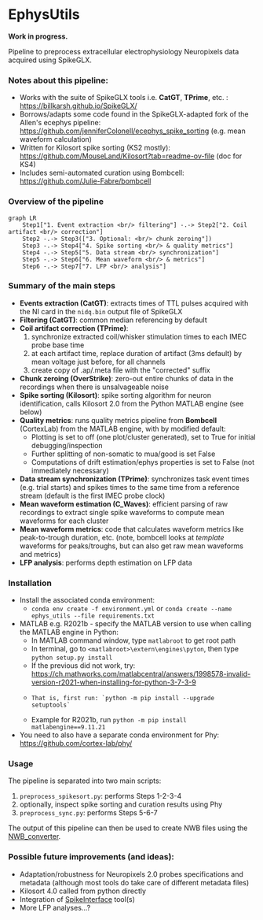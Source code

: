 # EphysUtils
**Work in progress.**

Pipeline to preprocess extracellular electrophysiology Neuropixels data acquired using SpikeGLX. 

### Notes about this pipeline:
- Works with the suite of SpikeGLX tools i.e. **CatGT**, **TPrime**, etc. : https://billkarsh.github.io/SpikeGLX/
- Borrows/adapts some code found in the SpikeGLX-adapted fork of the Allen's ecephys pipeline: https://github.com/jenniferColonell/ecephys_spike_sorting (e.g. mean waveform calculation)
- Written for Kilosort spike sorting (KS2 mostly):  https://github.com/MouseLand/Kilosort?tab=readme-ov-file (doc for KS4)
- Includes semi-automated curation using Bombcell: https://github.com/Julie-Fabre/bombcell

### Overview of the pipeline
```mermaid
graph LR
    Step1["1. Event extraction <br/> filtering"] -.-> Step2["2. Coil artifact <br/> correction"]
    Step2 -.-> Step3(["3. Optional: <br/> chunk zeroing"])
    Step3 -.-> Step4["4. Spike sorting <br/> & quality metrics"]
    Step4 -.-> Step5["5. Data stream <br/> synchronization"]
    Step5 -.-> Step6["6. Mean waveform <br/> & metrics"]
    Step6 -.-> Step7["7. LFP <br/> analysis"]

````


### Summary of the main steps
- **Events extraction (CatGT)**: extracts times of TTL pulses acquired with the NI card in the `nidq.bin` output file of SpikeGLX
- **Filtering (CatGT)**: common median referencing by default
- **Coil artifact correction (TPrime)**:
  1. synchronize extracted coil/whisker stimulation times to each IMEC probe base time
  2. at each artifact time, replace duration of artifact (3ms default) by mean voltage just before, for all channels
  3. create copy of .ap/.meta file with the "corrected" suffix 
- **Chunk zeroing (OverStrike)**: zero-out entire chunks of data in the recordings when there is unsalvageable noise
- **Spike sorting (Kilosort)**: spike sorting algorithm for neuron identification, calls Kilosort 2.0 from the Python MATLAB engine (see below)
- **Quality metrics**: runs quality metrics pipeline from **Bombcell** (CortexLab) from the MATLAB engine, with by modified default:
  - Plotting is set to off (one plot/cluster generated), set to True for initial debugging/inspection
  - Further splitting of non-somatic to mua/good is set False
  - Computations of drift estimation/ephys properties is set to False (not immediately necessary)
- **Data stream synchronization (TPrime)**: synchronizes task event times (e.g. trial starts) and spikes times to the same time from a reference stream (default is the first IMEC probe clock)
- **Mean waveform estimation (C_Waves)**: efficient parsing of raw recordings to extract single spike waveforms to compute mean waveforms for each cluster
- **Mean waveform metrics**: code that calculates waveform metrics like peak-to-trough duration, etc. (note, bombcell looks at _template_ waveforms for peaks/troughs, but can also get raw mean waveforms and metrics)
- **LFP analysis**: performs depth estimation on LFP data

  
### Installation
- Install the associated conda environment:
    - `conda env create -f environment.yml` or `conda create --name ephys_utils --file requirements.txt`
- MATLAB e.g. R2021b - specify the MATLAB version to use when calling the MATLAB engine in Python:
  - In MATLAB command window, type `matlabroot` to get root path
  - In terminal, go to `<matlabroot>\extern\engines\pyton`, then type `python setup.py install`
  - If the previous did not work, try: https://ch.mathworks.com/matlabcentral/answers/1998578-invalid-version-r2021-when-installing-for-python-3-7-3-9
  -     That is, first run: `python -m pip install --upgrade setuptools`
  - Example for R2021b, run `python -m pip install matlabengine==9.11.21`
- You need to also have a separate conda environment for Phy: https://github.com/cortex-lab/phy/

### Usage
The pipeline is separated into two main scripts:
1. `preprocess_spikesort.py`: performs Steps 1-2-3-4
2. optionally, inspect spike sorting and curation results using Phy
3. `preprocess_sync.py`: performs Steps 5-6-7

The output of this pipeline can then be used to create NWB files using the [NWB_converter](https://github.com/LSENS-BMI-EPFL/NWB_converter).

### Possible future improvements (and ideas):
- Adaptation/robustness for Neuropixels 2.0 probes specifications and metadata (although most tools do take care of different metadata files) 
- Kilosort 4.0 called from python directly
- Integration of [SpikeInterface](https://github.com/SpikeInterface) tool(s)
- More LFP analyses...?

  
